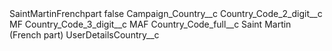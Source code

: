 <?xml version="1.0" encoding="UTF-8"?>
<CustomMetadata xmlns="http://soap.sforce.com/2006/04/metadata" xmlns:xsi="http://www.w3.org/2001/XMLSchema-instance" xmlns:xsd="http://www.w3.org/2001/XMLSchema">
    <label>SaintMartinFrenchpart</label>
    <protected>false</protected>
    <values>
        <field>Campaign_Country__c</field>
        <value xsi:nil="true"/>
    </values>
    <values>
        <field>Country_Code_2_digit__c</field>
        <value xsi:type="xsd:string">MF</value>
    </values>
    <values>
        <field>Country_Code_3_digit__c</field>
        <value xsi:type="xsd:string">MAF</value>
    </values>
    <values>
        <field>Country_Code_full__c</field>
        <value xsi:type="xsd:string">Saint Martin (French part)</value>
    </values>
    <values>
        <field>UserDetailsCountry__c</field>
        <value xsi:nil="true"/>
    </values>
</CustomMetadata>
